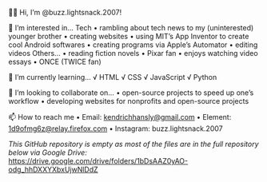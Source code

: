👋🏼 Hi, I’m @buzz.lightsnack.2007! 

👀 I’m interested in…
Tech
 	• 	rambling about tech news to my (uninterested) younger brother
 	• 	creating websites
 	• 	using MIT’s App Inventor to create cool Android softwares
 	• 	creating programs via Apple’s Automator
 	• 	editing videos
Others...
 	• 	reading fiction novels
 	• 	Pixar fan
 	• 	enjoys watching video essays
 	• 	ONCE (TWICE fan)

🌱 I’m currently learning…
 	√ 	HTML
 	√ 	CSS
 	√ 	JavaScript
 	√ 	Python

💞️ I’m looking to collaborate on…
 	• 	open-source projects to speed up one’s workflow
 	• 	developing websites for nonprofits and open-source projects

📫 How to reach me
 	• 	Email: kendrichhansly@gmail.com
 	• 	Element: 1d9ofmg6z@relay.firefox.com
 	• 	Instagram: buzz.lightsnack.2007

_This GitHub repository is empty as most of the files are in the full repository below via Google Drive:_
https://drive.google.com/drive/folders/1bDsAAZ0yAO-odg_hhDXXYXbxUjwNlDdZ

<!---
buzz-lightsnack-2007/buzz-lightsnack-2007 is a ✨ special ✨ repository because its `README.md` (this file) appears on your GitHub profile.
You can click the Preview link to take a look at your changes.
--->
